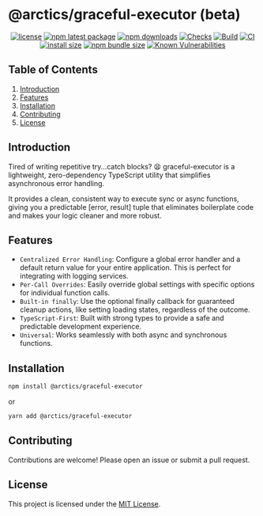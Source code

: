 # @arctics/graceful-executor (beta)

<div align="center">

[![license](https://img.shields.io/badge/license-MIT-blue.svg)](https://github.com/tyrog07/@arctics/graceful-executor/blob/HEAD/LICENSE)
[![npm latest package](https://img.shields.io/npm/v/@arctics/graceful-executor/latest.svg)](https://www.npmjs.com/package/@arctics/graceful-executor)
[![npm downloads](https://img.shields.io/npm/dm/@arctics/graceful-executor.svg)](https://www.npmjs.com/package/@arctics/graceful-executor)
[![Checks](https://github.com/tyrog07/arctics-graceful-executor/actions/workflows/test.yml/badge.svg)](https://github.com/tyrog07/arctics-graceful-executor/actions/workflows/test.yml)
[![Build](https://github.com/tyrog07/arctics-graceful-executor/actions/workflows/build.yml/badge.svg)](https://github.com/tyrog07/arctics-graceful-executor/actions/workflows/build.yml)
[![CI](https://github.com/tyrog07/arctics-graceful-executor/actions/workflows/CI.yml/badge.svg?branch=main)](https://github.com/tyrog07/arctics-graceful-executor/actions/workflows/CI.yml)
[![install size](https://img.shields.io/badge/dynamic/json?url=https://packagephobia.com/v2/api.json?p=@arctics/graceful-executor&query=$.install.pretty&label=install%20size)](https://packagephobia.now.sh/result?p=@arctics/graceful-executor)
[![npm bundle size](https://img.shields.io/bundlephobia/minzip/@arctics/graceful-executor)](https://bundlephobia.com/package/@arctics/graceful-executor@latest)
[![Known Vulnerabilities](https://snyk.io/test/npm/@arctics/graceful-executor/badge.svg)](https://snyk.io/test/npm/@arctics/graceful-executor)

</div>

## Table of Contents

1. [Introduction](#introduction)
2. [Features](#features)
3. [Installation](#installation)
4. [Contributing](#contributing)
5. [License](#license)

## Introduction

Tired of writing repetitive try...catch blocks? 😫 graceful-executor is a lightweight, zero-dependency TypeScript utility that simplifies asynchronous error handling.

It provides a clean, consistent way to execute sync or async functions, giving you a predictable [error, result] tuple that eliminates boilerplate code and makes your logic cleaner and more robust.

## Features

- `Centralized Error Handling`: Configure a global error handler and a default return value for your entire application. This is perfect for integrating with logging services.
- `Per-Call Overrides`: Easily override global settings with specific options for individual function calls.
- `Built-in finally`: Use the optional finally callback for guaranteed cleanup actions, like setting loading states, regardless of the outcome.
- `TypeScript-First`: Built with strong types to provide a safe and predictable development experience.
- `Universal`: Works seamlessly with both async and synchronous functions.

## Installation

```bash
npm install @arctics/graceful-executor
```

or

```bash
yarn add @arctics/graceful-executor
```

## Contributing

Contributions are welcome! Please open an issue or submit a pull request.

## License

This project is licensed under the [MIT License](https://github.com/tyrog07/arctics-graceful-executor/blob/HEAD/LICENSE).
